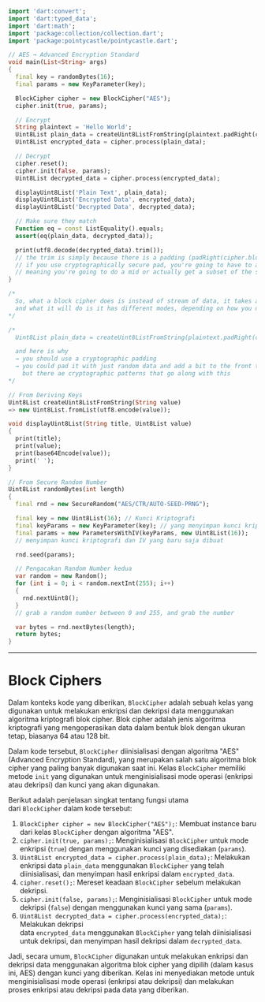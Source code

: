```dart
import 'dart:convert';
import 'dart:typed_data';
import 'dart:math';
import 'package:collection/collection.dart';
import 'package:pointycastle/pointycastle.dart';

// AES → Advanced Encryption Standard
void main(List<String> args) 
{
  final key = randomBytes(16);
  final params = new KeyParameter(key);

  BlockCipher cipher = new BlockCipher("AES");
  cipher.init(true, params);

  // Encrypt
  String plaintext = 'Hello World';
  Uint8List plain_data = createUint8ListFromString(plaintext.padRight(cipher.blockSize)); // PAD - THIS IS NOT 1000 PERCENT SECURE
  Uint8List encrypted_data = cipher.process(plain_data);

  // Decrypt
  cipher.reset();
  cipher.init(false, params);
  Uint8List decrypted_data = cipher.process(encrypted_data);

  displayUint8List('Plain Text', plain_data);
  displayUint8List('Encrypted Data', encrypted_data);
  displayUint8List('Decrypted Data', decrypted_data);

  // Make sure they match
  Function eq = const ListEquality().equals;
  assert(eq(plain_data, decrypted_data));

  print(utf8.decode(decrypted_data).trim());
  // the trim is simply because there is a padding (padRight(cipher.blockSize))
  // if you use cryptographically secure pad, you're going to have to actually trim it differently
  // meaning you're going to do a mid or actually get a subset of the string.
}

/*
  So, what a block cipher does is instead of stream of data, it takes a block of data and it expects that data will be in specific blocks.
  and what it will do is it has different modes, depending on how you use the modes, depends on how each block is ciphered.
*/

/*
  Uint8List plain_data = createUint8ListFromString(plaintext.padRight(cipher.blockSize)); // PAD - THIS IS NOT 1000 PERCENT SECURE

  and here is why
  → you should use a cryptographic padding 
  → you could pad it with just random data and add a bit to the front to tell you how big it is (blockSize) (like the example above)
    but there ae cryptographic patterns that go along with this 
*/

// From Deriving Keys
Uint8List createUint8ListFromString(String value) 
=> new Uint8List.fromList(utf8.encode(value));

void displayUint8List(String title, Uint8List value)
{
  print(title);
  print(value);
  print(base64Encode(value));
  print(' ');
}

// From Secure Random Number
Uint8List randomBytes(int length)
{
  final rnd = new SecureRandom("AES/CTR/AUTO-SEED-PRNG");

  final key = new Uint8List(16); // Kunci Kriptografi
  final keyParams = new KeyParameter(key); // yang menyimpan kunci kriptografi
  final params = new ParametersWithIV(keyParams, new Uint8List(16));
  // menyimpan kunci kriptografi dan IV yang baru saja dibuat

  rnd.seed(params);

  // Pengacakan Random Number kedua
  var random = new Random();
  for (int i = 0; i < random.nextInt(255); i++) 
  {
    rnd.nextUint8();
  }
  // grab a random number between 0 and 255, and grab the number

  var bytes = rnd.nextBytes(length);
  return bytes;
}
```

---

# Block Ciphers

Dalam konteks kode yang diberikan, `BlockCipher` adalah sebuah kelas yang digunakan untuk melakukan enkripsi dan dekripsi data menggunakan algoritma kriptografi blok cipher. Blok cipher adalah jenis algoritma kriptografi yang mengoperasikan data dalam bentuk blok dengan ukuran tetap, biasanya 64 atau 128 bit.

Dalam kode tersebut, `BlockCipher` diinisialisasi dengan algoritma "AES" (Advanced Encryption Standard), yang merupakan salah satu algoritma blok cipher yang paling banyak digunakan saat ini. Kelas `BlockCipher` memiliki metode `init` yang digunakan untuk menginisialisasi mode operasi (enkripsi atau dekripsi) dan kunci yang akan digunakan.

Berikut adalah penjelasan singkat tentang fungsi utama dari `BlockCipher` dalam kode tersebut:

1. `BlockCipher cipher = new BlockCipher("AES");`: Membuat instance baru dari kelas `BlockCipher` dengan algoritma "AES".
2. `cipher.init(true, params);`: Menginisialisasi `BlockCipher` untuk mode enkripsi (`true`) dengan menggunakan kunci yang disediakan (`params`).
3. `Uint8List encrypted_data = cipher.process(plain_data);`: Melakukan enkripsi data `plain_data` menggunakan `BlockCipher` yang telah diinisialisasi, dan menyimpan hasil enkripsi dalam `encrypted_data`.
4. `cipher.reset();`: Mereset keadaan `BlockCipher` sebelum melakukan dekripsi.
5. `cipher.init(false, params);`: Menginisialisasi `BlockCipher` untuk mode dekripsi (`false`) dengan menggunakan kunci yang sama (`params`).
6. `Uint8List decrypted_data = cipher.process(encrypted_data);`: Melakukan dekripsi data `encrypted_data` menggunakan `BlockCipher` yang telah diinisialisasi untuk dekripsi, dan menyimpan hasil dekripsi dalam `decrypted_data`.

Jadi, secara umum, `BlockCipher` digunakan untuk melakukan enkripsi dan dekripsi data menggunakan algoritma blok cipher yang dipilih (dalam kasus ini, AES) dengan kunci yang diberikan. Kelas ini menyediakan metode untuk menginisialisasi mode operasi (enkripsi atau dekripsi) dan melakukan proses enkripsi atau dekripsi pada data yang diberikan.